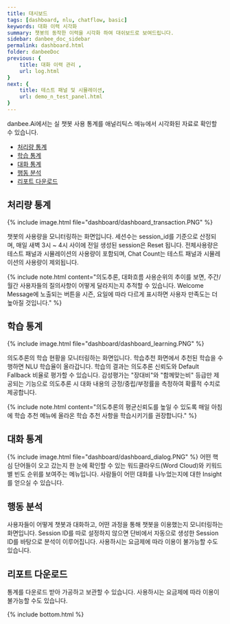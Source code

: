 ```yaml
---
title: 대시보드 
tags: [dashboard, nlu, chatflow, basic]
keywords: 대화 이력 시각화
summary: 챗봇의 동작한 이력을 시각화 하여 대쉬보드로 보여드립니다.
sidebar: danbee_doc_sidebar
permalink: dashboard.html
folder: danbeeDoc
previous: {
    title: 대화 이력 관리 ,
    url: log.html
}
next: {
    title: 테스트 패널 및 시뮬레이션,
    url: demo_n_test_panel.html
}
---
```


danbee.Ai에서는 실 챗봇 사용 통계를 애널리틱스 메뉴에서 시각화된 자료로 확인할 수 있습니다. 

- [처리량 통계](dashboard.html#Transaction)
- [학습 통계](dashboard.html#Learning)
- [대화 통계](dashboard.html#Dialog)
- [행동 분석](dashboard.html#Dialog)
- [리포트 다운로드](dashboard.html#Dialog)



## 처리량 통계

{% include image.html file="dashboard/dashboard_transaction.PNG"  %}

챗봇의 사용량을 모니터링하는 화면입니다.
세션수는 session_id를 기준으로 산정되며, 매일 새벽 3시 ~ 4시 사이에 전일 생성된 session은 Reset 됩니다.
전체사용량은 테스트 패널과 시뮬레이션의 사용량이 포함되며, Chat Count는 테스트 패널과 시뮬레이션의 사용량이 제외됩니다.

{% include note.html content="의도추론, 대화흐름 사용순위의 추이를 보면, 주간/월간 사용자들의 질의사항이 어떻게 달라지는지 추적할 수 있습니다.  Welcome Message에 노출되는 버튼을 시즌, 요일에 따라 다르게 표시하면 사용자 만족도는 더 높아질 것입니다." %}


## 학습 통계

{% include image.html file="dashboard/dashboard_learning.PNG" %}

의도추론의 학습 현황을 모니터링하는 화면입니다.
학습추천 화면에서 추천된 학습을 수행하면 NLU 학습율이 올라갑니다.
학습의 결과는 의도추론 신뢰도와 Default Fallback 비율로 평가할 수 있습니다.
감성평가는 "장대비"와 "함께맞는비" 등급만 제공되는 기능으로 의도추론 시 대화 내용의 긍정/중립/부정률을 측정하여 확률적 수치로 제공합니다.

{% include note.html content="의도추론의 평균신뢰도를 높일 수 있도록 매일 아침에 학습 추천 메뉴에 올라온 학습 추천 사항을 학습시키기를 권장합니다." %}


## 대화 통계

{% include image.html file="dashboard/dashboard_dialog.PNG" %}
어떤 핵심 단어들이 오고 갔는지 한 눈에 확인할 수 있는 워드클라우드(Word Cloud)와 키워드별 빈도 순위를 보여주는 메뉴입니다.
사람들이 어떤 대화를 나누었는지에 대한 Insight를 얻으실 수 있습니다.

## 행동 분석

사용자들이 어떻게 챗봇과 대화하고, 어떤 과정을 통해 챗봇을 이용했는지 모니터링하는 화면입니다. Session ID를 따로 설정하지 않으면 단비에서 자동으로 생성한 Session ID를 바탕으로 분석이 이루어집니다. 사용하시는 요금제에 따라 이용이 불가능할 수도 있습니다.

## 리포트 다운로드

통계를 다운로드 받아 가공하고 보관할 수 있습니다. 사용하시는 요금제에 따라 이용이 불가능할 수도 있습니다.



{% include bottom.html %}
